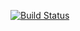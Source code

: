 [![Build Status](https://travis-ci.org/antonMeln/queue001.svg?branch=master)](https://travis-ci.org/antonMeln/queue001)
